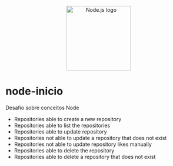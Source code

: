 <p align="center">
  <a title="node.js authors / Public domain" href="https://commons.wikimedia.org/wiki/File:Node.js_logo.svg"><img width="175" alt="Node.js logo" src="https://upload.wikimedia.org/wikipedia/commons/thumb/d/d9/Node.js_logo.svg/512px-Node.js_logo.svg.png"></a>

# node-inicio
Desafio sobre conceitos Node

 - Repositories able to create a new repository
 - Repositories able to list the repositories
 - Repositories able to update repository
 - Repositories not able to update a repository that does not exist
 - Repositories not able to update repository likes manually
 - Repositories able to delete the repository
 - Repositories able to delete a repository that does not exist


